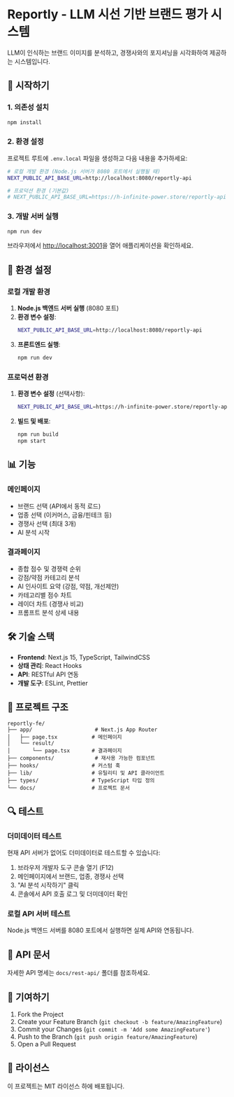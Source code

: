 # Reportly - LLM 시선 기반 브랜드 평가 시스템

LLM이 인식하는 브랜드 이미지를 분석하고, 경쟁사와의 포지셔닝을 시각화하여 제공하는 시스템입니다.

## 🚀 시작하기

### 1. 의존성 설치

```bash
npm install
```

### 2. 환경 설정

프로젝트 루트에 `.env.local` 파일을 생성하고 다음 내용을 추가하세요:

```bash
# 로컬 개발 환경 (Node.js 서버가 8080 포트에서 실행될 때)
NEXT_PUBLIC_API_BASE_URL=http://localhost:8080/reportly-api

# 프로덕션 환경 (기본값)
# NEXT_PUBLIC_API_BASE_URL=https://h-infinite-power.store/reportly-api
```

### 3. 개발 서버 실행

```bash
npm run dev
```

브라우저에서 [http://localhost:3001](http://localhost:3001)을 열어 애플리케이션을 확인하세요.

## 🔧 환경 설정

### 로컬 개발 환경

1. **Node.js 백엔드 서버 실행** (8080 포트)
2. **환경 변수 설정**:
   ```bash
   NEXT_PUBLIC_API_BASE_URL=http://localhost:8080/reportly-api
   ```
3. **프론트엔드 실행**:
   ```bash
   npm run dev
   ```

### 프로덕션 환경

1. **환경 변수 설정** (선택사항):
   ```bash
   NEXT_PUBLIC_API_BASE_URL=https://h-infinite-power.store/reportly-api
   ```
2. **빌드 및 배포**:
   ```bash
   npm run build
   npm start
   ```

## 📊 기능

### 메인페이지

- 브랜드 선택 (API에서 동적 로드)
- 업종 선택 (이커머스, 금융/핀테크 등)
- 경쟁사 선택 (최대 3개)
- AI 분석 시작

### 결과페이지

- 종합 점수 및 경쟁력 순위
- 강점/약점 카테고리 분석
- AI 인사이트 요약 (강점, 약점, 개선제안)
- 카테고리별 점수 차트
- 레이더 차트 (경쟁사 비교)
- 프롬프트 분석 상세 내용

## 🛠️ 기술 스택

- **Frontend**: Next.js 15, TypeScript, TailwindCSS
- **상태 관리**: React Hooks
- **API**: RESTful API 연동
- **개발 도구**: ESLint, Prettier

## 📁 프로젝트 구조

```
reportly-fe/
├── app/                    # Next.js App Router
│   ├── page.tsx           # 메인페이지
│   └── result/
│       └── page.tsx       # 결과페이지
├── components/             # 재사용 가능한 컴포넌트
├── hooks/                 # 커스텀 훅
├── lib/                   # 유틸리티 및 API 클라이언트
├── types/                 # TypeScript 타입 정의
└── docs/                  # 프로젝트 문서
```

## 🔍 테스트

### 더미데이터 테스트

현재 API 서버가 없어도 더미데이터로 테스트할 수 있습니다:

1. 브라우저 개발자 도구 콘솔 열기 (F12)
2. 메인페이지에서 브랜드, 업종, 경쟁사 선택
3. "AI 분석 시작하기" 클릭
4. 콘솔에서 API 호출 로그 및 더미데이터 확인

### 로컬 API 서버 테스트

Node.js 백엔드 서버를 8080 포트에서 실행하면 실제 API와 연동됩니다.

## 📝 API 문서

자세한 API 명세는 `docs/rest-api/` 폴더를 참조하세요.

## 🤝 기여하기

1. Fork the Project
2. Create your Feature Branch (`git checkout -b feature/AmazingFeature`)
3. Commit your Changes (`git commit -m 'Add some AmazingFeature'`)
4. Push to the Branch (`git push origin feature/AmazingFeature`)
5. Open a Pull Request

## 📄 라이선스

이 프로젝트는 MIT 라이선스 하에 배포됩니다.
